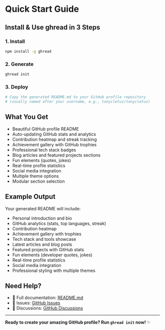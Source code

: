 # Quick Start Guide

## Install & Use ghread in 3 Steps

### 1. Install
```bash
npm install -g ghread
```

### 2. Generate
```bash
ghread init
```

### 3. Deploy
```bash
# Copy the generated README.md to your GitHub profile repository
# (usually named after your username, e.g., tonycletus/tonycletus)
```

## What You Get

- Beautiful GitHub profile README
- Auto-updating GitHub stats and analytics
- Contribution heatmap and streak tracking
- Achievement gallery with GitHub trophies
- Professional tech stack badges
- Blog articles and featured projects sections
- Fun elements (quotes, jokes)
- Real-time profile statistics
- Social media integration
- Multiple theme options
- Modular section selection

## Example Output

Your generated README will include:
- Personal introduction and bio
- GitHub analytics (stats, top languages, streak)
- Contribution heatmap
- Achievement gallery with trophies
- Tech stack and tools showcase
- Latest articles and blog posts
- Featured projects with GitHub stats
- Fun elements (developer quotes, jokes)
- Real-time profile statistics
- Social media integration
- Professional styling with multiple themes

## Need Help?

- 📖 Full documentation: [README.md](./README.md)
- 🐛 Issues: [GitHub Issues](https://github.com/tonycletus/ghread/issues)
- 💬 Discussions: [GitHub Discussions](https://github.com/tonycletus/ghread/discussions)

---

**Ready to create your amazing GitHub profile? Run `ghread init` now!** ✨
